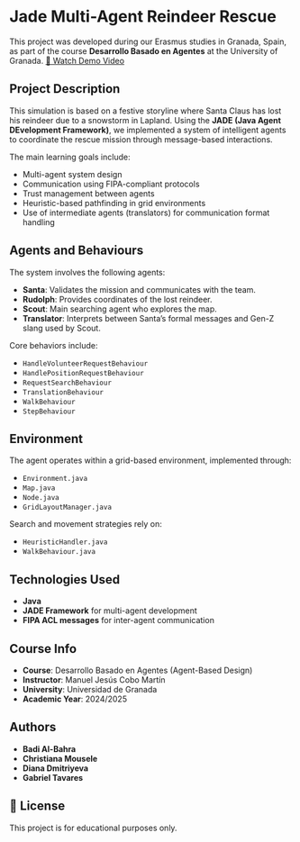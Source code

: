 # Jade Multi-Agent Reindeer Rescue 

This project was developed during our Erasmus studies in Granada, Spain, as part of the course **Desarrollo Basado en Agentes** at the University of Granada.
[🎥 Watch Demo Video](https://drive.google.com/file/d/1UPGwCAoNi2u-13-iuFopQV83D7dd4sAX/view?usp=sharing)

## Project Description

This simulation is based on a festive storyline where Santa Claus has lost his reindeer due to a snowstorm in Lapland. Using the **JADE (Java Agent DEvelopment Framework)**, we implemented a system of intelligent agents to coordinate the rescue mission through message-based interactions.

The main learning goals include:
- Multi-agent system design
- Communication using FIPA-compliant protocols
- Trust management between agents
- Heuristic-based pathfinding in grid environments
- Use of intermediate agents (translators) for communication format handling


## Agents and Behaviours

The system involves the following agents:
- **Santa**: Validates the mission and communicates with the team.
- **Rudolph**: Provides coordinates of the lost reindeer.
- **Scout**: Main searching agent who explores the map.
- **Translator**: Interprets between Santa’s formal messages and Gen-Z slang used by Scout.

Core behaviors include:
- `HandleVolunteerRequestBehaviour`
- `HandlePositionRequestBehaviour`
- `RequestSearchBehaviour`
- `TranslationBehaviour`
- `WalkBehaviour`
- `StepBehaviour`

## Environment

The agent operates within a grid-based environment, implemented through:
- `Environment.java`
- `Map.java`
- `Node.java`
- `GridLayoutManager.java`

Search and movement strategies rely on:
- `HeuristicHandler.java`
- `WalkBehaviour.java`

## Technologies Used

- **Java**
- **JADE Framework** for multi-agent development
- **FIPA ACL messages** for inter-agent communication


## Course Info

- **Course**: Desarrollo Basado en Agentes (Agent-Based Design)
- **Instructor**: Manuel Jesús Cobo Martín
- **University**: Universidad de Granada
- **Academic Year**: 2024/2025

## Authors

- **Badi Al-Bahra**
- **Christiana Mousele**
- **Diana Dmitriyeva**
- **Gabriel Tavares**

## 📝 License

This project is for educational purposes only.
